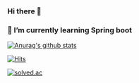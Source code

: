 ### Hi there 👋

<!--
**jongyeon95/jongyeon95** is a ✨ _special_ ✨ repository because its `README.md` (this file) appears on your GitHub profile.

Here are some ideas to get you started:

- 🔭 I’m currently working on ...
- 🌱 I’m currently learning ...
- 👯 I’m looking to collaborate on ...
- 🤔 I’m looking for help with ...
- 💬 Ask me about ...
- 📫 How to reach me: ...
- 😄 Pronouns: ...
- ⚡ Fun fact: ...
-->

### 🌱 I’m currently learning Spring boot

 [![Anurag's github stats](https://github-readme-stats.vercel.app/api?username=jongyeon95)](https://github.com/anuraghazra/github-readme-stats)
 
 [![Hits](https://hits.seeyoufarm.com/api/count/incr/badge.svg?url=https%3A%2F%2Fgithub.com%2Fjongyeon95)](https://hits.seeyoufarm.com)
 
 [![solved.ac](http://mazassumnida.wtf/api/v2/generate_badge?boj=jongyeon95)](https://solved.ac/jongyeon95)

